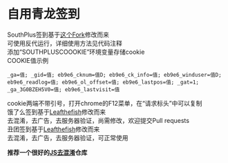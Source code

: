 # 自用青龙签到
SouthPlus签到基于[这个Fork](https://github.com/YamadaKinji/SouthPlusQianDao)修改而来  
可使用反代运行，详细使用方法见代码注释  
添加“SOUTHPLUSCOOOKIE”环境变量存储cookie  
COOKIE值示例  
```plaintext
_ga=值; _gid=值; eb9e6_cknum=值D; eb9e6_ck_info=值; eb9e6_winduser=值D; eb9e6_readlog=值; eb9e6_ol_offset=值; eb9e6_lastpos=值; _gat=1; _ga_3G0BZEH5V0=值; eb9e6_lastvisit=值
```
cookie两端不带引号，打开chrome的F12菜单，在“请求标头”中可以复制  
饿了么签到基于[Leafthefish](https://github.com/leafTheFish/DeathNote)修改而来  
去混淆，去广告，去服务器验证，尚需修改，欢迎提交Pull requests  
丑团签到基于[Leafthefish](https://github.com/leafTheFish/DeathNote)修改而来  
去混淆，去广告，去服务器验证，可正常使用  

**推荐一个很好的[JS去混淆](https://github.com/kuizuo/js-deobfuscator)仓库**  
